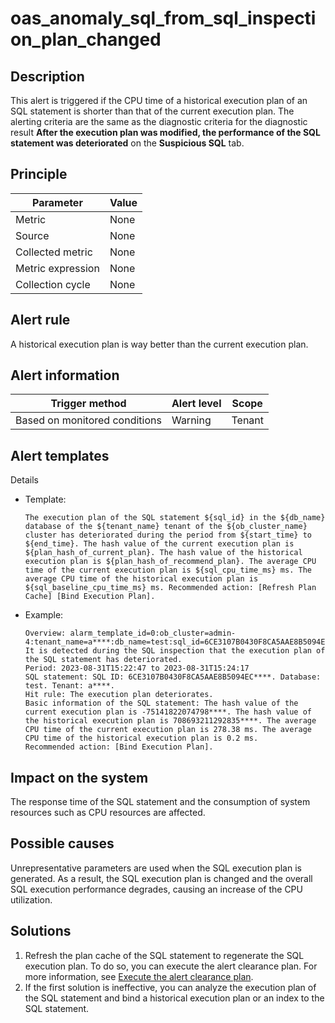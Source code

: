 # oas_anomaly_sql_from_sql_inspection_plan_changed

## Description

This alert is triggered if the CPU time of a historical execution plan of an SQL statement is shorter than that of the current execution plan.  The alerting criteria are the same as the diagnostic criteria for the diagnostic result **After the execution plan was modified, the performance of the SQL statement was deteriorated** on the **Suspicious SQL** tab. 

## Principle

| Parameter | Value |
| --- | --- |
| Metric | None |
| Source | None |
| Collected metric | None |
| Metric expression | None |
| Collection cycle | None |

## Alert rule

A historical execution plan is way better than the current execution plan. 

## Alert information

| Trigger method | Alert level | Scope |
| --- | --- | --- |
| Based on monitored conditions | Warning | Tenant |

## Alert templates

Details

* Template:

   ```text
   The execution plan of the SQL statement ${sql_id} in the ${db_name} database of the ${tenant_name} tenant of the ${ob_cluster_name} cluster has deteriorated during the period from ${start_time} to ${end_time}. The hash value of the current execution plan is ${plan_hash_of_current_plan}. The hash value of the historical execution plan is ${plan_hash_of_recommend_plan}. The average CPU time of the current execution plan is ${sql_cpu_time_ms} ms. The average CPU time of the historical execution plan is ${sql_baseline_cpu_time_ms} ms. Recommended action: [Refresh Plan Cache] [Bind Execution Plan].
   ```

* Example:

   ```text
   Overview: alarm_template_id=0:ob_cluster=admin-4:tenant_name=a****:db_name=test:sql_id=6CE3107B0430F8CA5AAE8B5094EC****:recommend_operations=FLUSH_PLAN_CACHE,PLAN_BINDING. It is detected during the SQL inspection that the execution plan of the SQL statement has deteriorated.
   Period: 2023-08-31T15:22:47 to 2023-08-31T15:24:17
   SQL statement: SQL ID: 6CE3107B0430F8CA5AAE8B5094EC****. Database: test. Tenant: a****.
   Hit rule: The execution plan deteriorates.
   Basic information of the SQL statement: The hash value of the current execution plan is -75141822074798****. The hash value of the historical execution plan is 708693211292835****. The average CPU time of the current execution plan is 278.38 ms. The average CPU time of the historical execution plan is 0.2 ms.
   Recommended action: [Bind Execution Plan].
   ```

## Impact on the system

The response time of the SQL statement and the consumption of system resources such as CPU resources are affected. 

## Possible causes

Unrepresentative parameters are used when the SQL execution plan is generated. As a result, the SQL execution plan is changed and the overall SQL execution performance degrades, causing an increase of the CPU utilization. 

## Solutions

1. Refresh the plan cache of the SQL statement to regenerate the SQL execution plan. To do so, you can execute the alert clearance plan. For more information, see [Execute the alert clearance plan](../500.appendix/400.execute-the-plan.md). 
2. If the first solution is ineffective, you can analyze the execution plan of the SQL statement and bind a historical execution plan or an index to the SQL statement. 
